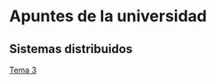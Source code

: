 # Apuntes de la universidad

## Sistemas distribuidos

[Tema 3](https://github.com/S7KYuuki/Apuntes/blob/master/Tema3/Tema3.md)
